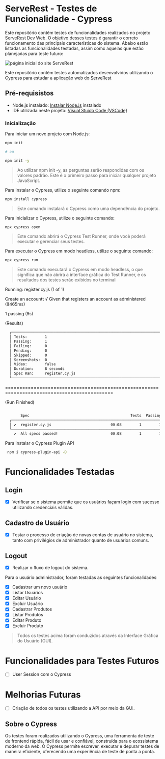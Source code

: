 # ServeRest - Testes de Funcionalidade - Cypress

Este repositório contém testes de funcionalidades realizados no projeto ServeRest Dev Web. O objetivo desses testes é garantir o correto funcionamento das principais características do sistema. Abaixo estão listadas as funcionalidades testadas, assim como aquelas que estão planejadas para teste futuro:

 ![página inicial do site ServeRest ](https://github.com/CristianoSFMothe/serverest-cypress/assets/68359459/07717313-618b-4f54-9c1f-7cc057f37456)


Este repositório contém testes automatizados desenvolvidos utilizando o Cypress para estudar a aplicação web do <a href="https://front.serverest.dev/login" target="blank">ServeRest </a>

## Pré-requisistos

* Node.js instalado: <a href="https://nodejs.org/en" target="blank">Instalar NodeJs</a> instalado
* IDE utilizada neste projeto: <a href="https://code.visualstudio.com/" target="blank">Visual Stuido Code (VSCode)</a> 

### Inicialização

Para iniciar um novo projeto com Node.js:

```bash	
npm init

# ou

npm init -y
```

> Ao utilizar npm init -y, as perguntas serão respondidas com os valores padrão.
> Este é o primeiro passo para iniciar qualquer projeto JavaScript.

Para instalar o Cypress, utilize o seguinte comando npm:

```bash
npm install cypress
```

> Este comando instalará o Cypress como uma dependência do projeto.

Para inicializar o Cypress, utilize o seguinte comando:

```bash	
npx cypress open
```
> Este comando abrirá o Cypress Test Runner, onde você poderá executar e gerenciar seus testes.

Para executar o Cypress em modo headless, utilize o seguinte comando:

```bash
npx cypress run
```
> Este comando executará o Cypress em modo headless, o que significa que não abrirá a interface gráfica do Test Runner, e os resultados dos testes serão exibidos no terminal

Running:  register.cy.js                                                                  (1 of 1)


  Create an accountt
    √ Given that registers an account as administered (8465ms)


  1 passing (9s)


  (Results)

```bash
  ┌────────────────────────────────────────────────────────────────────────────────────────────────┐
  │ Tests:        1                                                                                │
  │ Passing:      1                                                                                │
  │ Failing:      0                                                                                │
  │ Pending:      0                                                                                │
  │ Skipped:      0                                                                                │
  │ Screenshots:  0                                                                                │
  │ Video:        false                                                                            │
  │ Duration:     8 seconds                                                                        │
  │ Spec Ran:     register.cy.js                                                                   │
  └────────────────────────────────────────────────────────────────────────────────────────────────┘
```

============================================================================================

  (Run Finished)

```bash	

       Spec                                              Tests  Passing  Failing  Pending  Skipped
  ┌────────────────────────────────────────────────────────────────────────────────────────────────┐
  │ ✔  register.cy.js                           00:08        1        1        -        -        - │
  └────────────────────────────────────────────────────────────────────────────────────────────────┘
    ✔  All specs passed!                        00:08        1        1        -        -        -
```

Para instalar o Cypress Plugin API

```bash	
 npm i cypress-plugin-api -D
 ```

# Funcionalidades Testadas

## Login

* [x] Verificar se o sistema permite que os usuários façam login com sucesso utilizando credenciais válidas.

## Cadastro de Usuário
* [x] Testar o processo de criação de novas contas de usuário no sistema, tanto com privilégios de 
administrador quanto de usuários comuns.

## Logout
* [x] Realizar o fluxo de logout do sistema.


Para o usuário administrador, foram testadas as seguintes funcionalidades:

* [x] Cadastrar um novo usuário
* [x] Listar Usuários
* [x] Editar Usuário
* [x] Excluir Usuário
* [x] Cadastrar Produtos
* [x] Listar Produtos
* [x] Editar Produto
* [x] Excluir Produto

> Todos os testes acima foram conduzidos através da Interface Gráfica do Usuário (GUI).

# Funcionalidades para Testes Futuros

* [ ] User Session com o Cypress

# Melhorias Futuras
* [ ] Criação de todos os testes utilizando a API por meio da GUI.

## Sobre o Cypress
Os testes foram realizados utilizando o Cypress, uma ferramenta de teste de frontend rápida, fácil de usar e confiável, construída para o ecossistema moderno da web. O Cypress permite escrever, executar e depurar testes de maneira eficiente, oferecendo uma experiência de teste de ponta a ponta.